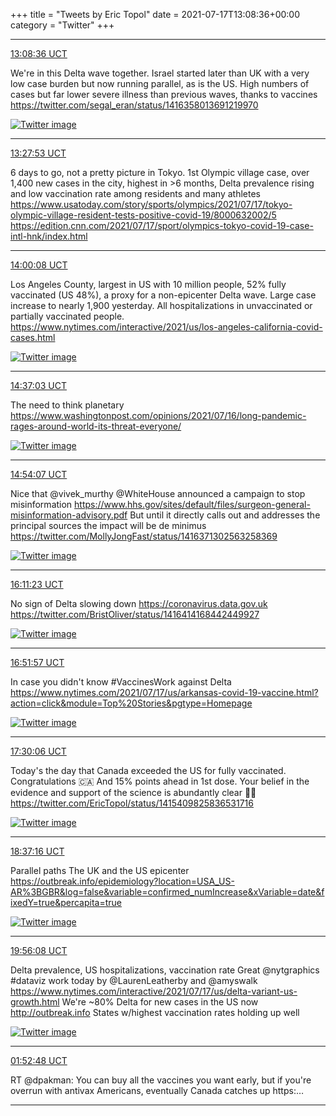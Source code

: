 +++
title = "Tweets by Eric Topol" 
date = 2021-07-17T13:08:36+00:00
category = "Twitter"
+++


---

<a href="https://twitter.com/erictopol/status/1416384341333090304" target="_blank" rel="noreferer">13:08:36 UCT</a>

We're in this Delta wave together.
Israel started later than UK with a very low case burden but now running parallel, as is the US. High numbers of cases but far lower severe illness than previous waves, thanks to vaccines  https://twitter.com/segal_eran/status/1416358013691219970

<a href="E6gATZ7UYAAwg25.jpg"  ><img src="E6gATZ7UYAAwg25.jpg" alt="Twitter image" ></img></a>

---

<a href="https://twitter.com/erictopol/status/1416389192125280260" target="_blank" rel="noreferer">13:27:53 UCT</a>

6 days to go, not a pretty picture in Tokyo.  1st Olympic village case, over 1,400 new cases in the city, highest in &gt;6 months, Delta prevalence rising and low vaccination rate among residents and many athletes
https://www.usatoday.com/story/sports/olympics/2021/07/17/tokyo-olympic-village-resident-tests-positive-covid-19/8000632002/5 
https://edition.cnn.com/2021/07/17/sport/olympics-tokyo-covid-19-case-intl-hnk/index.html



---

<a href="https://twitter.com/erictopol/status/1416397310448201730" target="_blank" rel="noreferer">14:00:08 UCT</a>

Los Angeles County, largest in US with 10 million people, 52% fully vaccinated (US 48%), a proxy for a non-epicenter Delta wave. Large case increase to nearly 1,900 yesterday. All hospitalizations in unvaccinated or partially vaccinated people. https://www.nytimes.com/interactive/2021/us/los-angeles-california-covid-cases.html 

<a href="E6gM5c4VkAwo_Y0.jpg"  ><img src="E6gM5c4VkAwo_Y0.jpg" alt="Twitter image" ></img></a>

---

<a href="https://twitter.com/erictopol/status/1416406598788866049" target="_blank" rel="noreferer">14:37:03 UCT</a>

The need to think planetary
https://www.washingtonpost.com/opinions/2021/07/16/long-pandemic-rages-around-world-its-threat-everyone/ 

<a href="E6gWNNiVgAAuxgN.jpg"  ><img src="E6gWNNiVgAAuxgN.jpg" alt="Twitter image" ></img></a>

---

<a href="https://twitter.com/erictopol/status/1416410895962435585" target="_blank" rel="noreferer">14:54:07 UCT</a>

Nice that @vivek_murthy @WhiteHouse announced a campaign to stop misinformation https://www.hhs.gov/sites/default/files/surgeon-general-misinformation-advisory.pdf
But until it directly calls out and addresses the principal sources the impact will be de minimus  https://twitter.com/MollyJongFast/status/1416371302563258369

<a href="E6gZ37QVcAIk6af.jpg"  ><img src="E6gZ37QVcAIk6af.jpg" alt="Twitter image" ></img></a>

---

<a href="https://twitter.com/erictopol/status/1416430341024206848" target="_blank" rel="noreferer">16:11:23 UCT</a>

No sign of Delta slowing down
https://coronavirus.data.gov.uk  https://twitter.com/BristOliver/status/1416414168442449927

<a href="E6grbbhUcAUutHq.jpg"  ><img src="E6grbbhUcAUutHq.jpg" alt="Twitter image" ></img></a>

---

<a href="https://twitter.com/erictopol/status/1416440546445316102" target="_blank" rel="noreferer">16:51:57 UCT</a>

In case you didn't know
#VaccinesWork against Delta
https://www.nytimes.com/2021/07/17/us/arkansas-covid-19-vaccine.html?action=click&module=Top%20Stories&pgtype=Homepage 

<a href="E6g09ZiVgAIOED7.jpg"  ><img src="E6g09ZiVgAIOED7.jpg" alt="Twitter image" ></img></a>

---

<a href="https://twitter.com/erictopol/status/1416450150705164288" target="_blank" rel="noreferer">17:30:06 UCT</a>

Today's the day that Canada exceeded the US for fully vaccinated. Congratulations 🇨🇦
And 15% points ahead in 1st dose.
Your belief in the evidence and support of the science is abundantly clear 👋👋  https://twitter.com/EricTopol/status/1415409825836531716

<a href="E6g8vbBUUAMgQEg.jpg"  ><img src="E6g8vbBUUAMgQEg.jpg" alt="Twitter image" ></img></a>

---

<a href="https://twitter.com/erictopol/status/1416467052227796992" target="_blank" rel="noreferer">18:37:16 UCT</a>

Parallel paths 
The UK and the US epicenter
https://outbreak.info/epidemiology?location=USA_US-AR%3BGBR&log=false&variable=confirmed_numIncrease&xVariable=date&fixedY=true&percapita=true 

<a href="E6hNQ-AVIAA2jiL.jpg"  ><img src="E6hNQ-AVIAA2jiL.jpg" alt="Twitter image" ></img></a>

---

<a href="https://twitter.com/erictopol/status/1416486898516652034" target="_blank" rel="noreferer">19:56:08 UCT</a>

Delta prevalence, US hospitalizations, vaccination rate
Great @nytgraphics #dataviz work today by @LaurenLeatherby and @amyswalk 
https://www.nytimes.com/interactive/2021/07/17/us/delta-variant-us-growth.html
We're ~80% Delta for new cases in the US now http://outbreak.info States w/highest vaccination rates holding up well 

<a href="E6heyyJVIAAdA6A.jpg"  ><img src="E6heyyJVIAAdA6A.jpg" alt="Twitter image" ></img></a>

---

<a href="https://twitter.com/erictopol/status/1416576658308419586" target="_blank" rel="noreferer">01:52:48 UCT</a>

RT @dpakman: You can buy all the vaccines you want early, but if you're overrun with antivax Americans, eventually Canada catches up https:…



---